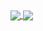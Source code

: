 <a href="https://github.com/20lives/scad-js">
  <img align="center" src="https://github-readme-stats.vercel.app/api/pin/?username=20lives&repo=scad-js&theme=vue" />
</a>
<a href="https://github.com/20lives/kelenken-keyboard">
  <img align="center" src="https://github-readme-stats.vercel.app/api/pin/?username=20lives&repo=kelenken-keyboard&theme=vue" />
</a>
